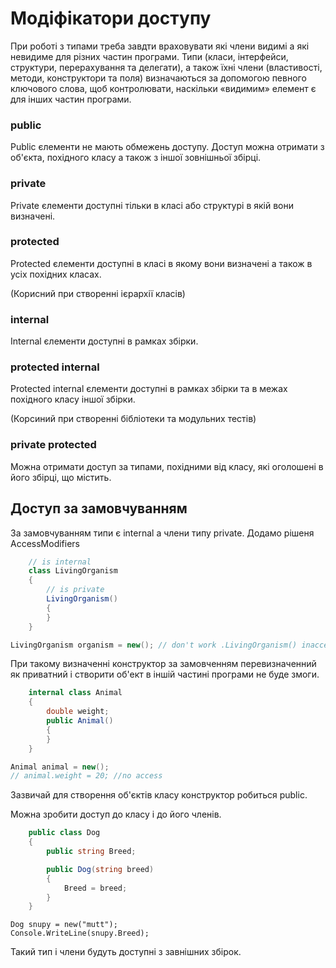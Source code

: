 # Модіфікатори доступу

При роботі з типами треба завдти враховувати які члени видимі а які невидиме для різних частин програми. Типи (класи, інтерфейси, структури, перерахування та делегати), а також їхні члени (властивості, методи, конструктори та поля) визначаються за допомогою певного ключового слова, щоб контролювати, наскільки «видимим» елемент є для інших частин програми.

### public 

Public єлементи не мають обмежень доступу. Доступ можна отримати з об'єкта, похідного класу а також з іншої зовнішньої збірці.

### private

Private єлементи доступні тільки в класі або структурі в якій вони визначені.

### protected

Protected єлементи доступні в класі в якому вони визначені а також в усіх похідних класах.

(Корисний при створенні ієрархії класів)

### internal

Internal єлементи доступні в рамках збірки.

### protected internal 

Protected internal єлементи доступні в рамках збірки та в межах похідного класу іншої збірки.  

(Корсиний при створенні бібліотеки та модульних тестів) 

### private protected 

 Можна отримати доступ за типами, похідними від класу, які оголошені в його збірці, що містить.


## Доступ за замовчуванням 

За замовчуванням типи є internal а члени типу private. Додамо рішеня AccessModifiers

```cs
    // is internal 
    class LivingOrganism
    {
        // is private
        LivingOrganism()
        {
        }
    }
```
```cs
LivingOrganism organism = new(); // don't work .LivingOrganism() inaccesible

```
При такому визначенні конструктор за замовченням перевизначенний як приватний і створити об'ект в іншій частині програми не буде змоги.

```cs
    internal class Animal
    {
        double weight;
        public Animal()
        {                       
        }
    }
```
```cs
Animal animal = new();
// animal.weight = 20; //no access 
```
Зазвичай для створення об'єктів класу конcтруктор робиться public.

Можна зробити доступ до класу і до його членів.
```cs
    public class Dog
    {
        public string Breed;

        public Dog(string breed)
        {
            Breed = breed;
        }
    }
```
```
Dog snupy = new("mutt");
Console.WriteLine(snupy.Breed);
```
Такий тип і члени будуть доступні з завнішних збірок.



